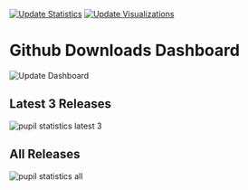 [![Update Statistics](https://github.com/papr/github-downloads-dashboard/actions/workflows/update_stats.yml/badge.svg)](https://github.com/papr/github-downloads-dashboard/actions/workflows/update_stats.yml) [![Update Visualizations](https://github.com/papr/github-downloads-dashboard/actions/workflows/update_vis.yml/badge.svg)](https://github.com/papr/github-downloads-dashboard/actions/workflows/update_vis.yml)

# Github Downloads Dashboard
![Update Dashboard](https://github.com/papr/github-downloads-dashboard/workflows/Update%20Dashboard/badge.svg?event=schedule)

## Latest 3 Releases
![pupil statistics latest 3](visualizations/pupil.latest-3.png)

## All Releases
![pupil statistics all](visualizations/pupil.all.png)

